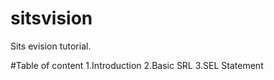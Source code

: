 # sitsvision
Sits evision tutorial. 

#Table of content
1.Introduction
2.Basic SRL
3.SEL Statement


